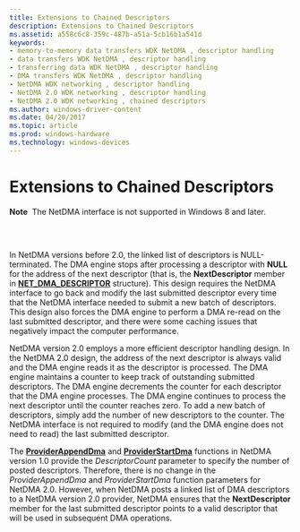 ```yaml
---
title: Extensions to Chained Descriptors
description: Extensions to Chained Descriptors
ms.assetid: a558c6c8-359c-487b-a51a-5cb16b1a541d
keywords:
- memory-to-memory data transfers WDK NetDMA , descriptor handling
- data transfers WDK NetDMA , descriptor handling
- transferring data WDK NetDMA , descriptor handling
- DMA transfers WDK NetDMA , descriptor handling
- NetDMA WDK networking , descriptor handling
- NetDMA 2.0 WDK networking , descriptor handling
- NetDMA 2.0 WDK networking , chained descriptors
ms.author: windows-driver-content
ms.date: 04/20/2017
ms.topic: article
ms.prod: windows-hardware
ms.technology: windows-devices
---
```


# Extensions to Chained Descriptors


**Note**  The NetDMA interface is not supported in Windows 8 and later.

 

## <a href="" id="ddk-extensions-to-chained-descriptors-ng"></a>


In NetDMA versions before 2.0, the linked list of descriptors is NULL-terminated. The DMA engine stops after processing a descriptor with **NULL** for the address of the next descriptor (that is, the **NextDescriptor** member in [**NET\_DMA\_DESCRIPTOR**](https://msdn.microsoft.com/library/windows/hardware/ff568734) structure). This design requires the NetDMA interface to go back and modify the last submitted descriptor every time that the NetDMA interface needed to submit a new batch of descriptors. This design also forces the DMA engine to perform a DMA re-read on the last submitted descriptor, and there were some caching issues that negatively impact the computer performance.

NetDMA version 2.0 employs a more efficient descriptor handling design. In the NetDMA 2.0 design, the address of the next descriptor is always valid and the DMA engine reads it as the descriptor is processed. The DMA engine maintains a counter to keep track of outstanding submitted descriptors. The DMA engine decrements the counter for each descriptor that the DMA engine processes. The DMA engine continues to process the next descriptor until the counter reaches zero. To add a new batch of descriptors, simply add the number of new descriptors to the counter. The NetDMA interface is not required to modify (and the DMA engine does not need to read) the last submitted descriptor.

The [**ProviderAppendDma**](https://msdn.microsoft.com/library/windows/hardware/ff570394) and [**ProviderStartDma**](https://msdn.microsoft.com/library/windows/hardware/ff570404) functions in NetDMA version 1.0 provide the *DescriptorCount* parameter to specify the number of posted descriptors. Therefore, there is no change in the *ProviderAppendDma* and *ProviderStartDma* function parameters for NetDMA 2.0. However, when NetDMA posts a linked list of DMA descriptors to a NetDMA version 2.0 provider, NetDMA ensures that the **NextDescriptor** member for the last submitted descriptor points to a valid descriptor that will be used in subsequent DMA operations.

 

 





